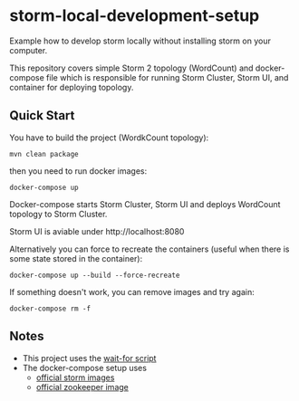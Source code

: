 # storm-local-development-setup

Example how to develop storm locally without installing storm on your computer.

This repository covers simple Storm 2 topology (WordCount) and docker-compose file which is responsible for running Storm Cluster, Storm UI, and container for deploying topology.

## Quick Start
You have to build the project (WordkCount topology):
```shell script
mvn clean package
```
then you need to run docker images:
```
docker-compose up
```
Docker-compose starts Storm Cluster, Storm UI and deploys WordCount topology to Storm Cluster.

Storm UI is aviable under http://localhost:8080

Alternatively you can force to recreate the containers (useful when there is some state stored in the container):
```shell script
docker-compose up --build --force-recreate
```
If something doesn't work, you can remove images and try again:
```shell script
docker-compose rm -f
```

## Notes
- This project uses the [wait-for script](https://github.com/eficode/wait-for)
- The docker-compose setup uses
	- [official storm images](https://hub.docker.com/_/storm)
	- [official zookeeper image](https://hub.docker.com/r/_/zookeeper/)

